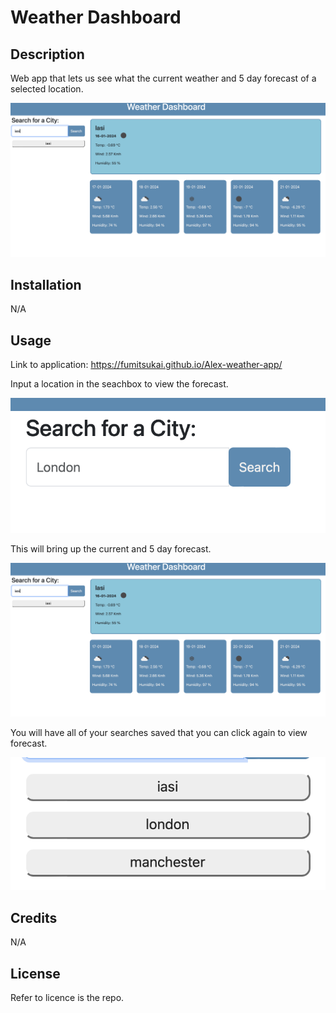 # Weather Dashboard

## Description

Web app that lets us see what the current weather and 5 day forecast of a selected location.

![mainpage](./assets/images/main.png)

## Installation

N/A

## Usage

Link to application: https://fumitsukai.github.io/Alex-weather-app/

Input a location in the seachbox to view the forecast.

![search](./assets/images/search.png)

This will bring up the current and 5 day forecast.

![main](./assets/images/main.png)

You will have all of your searches saved that you can click again to view forecast.

![history](./assets/images/history.png)

## Credits

N/A

## License

Refer to licence is the repo.
